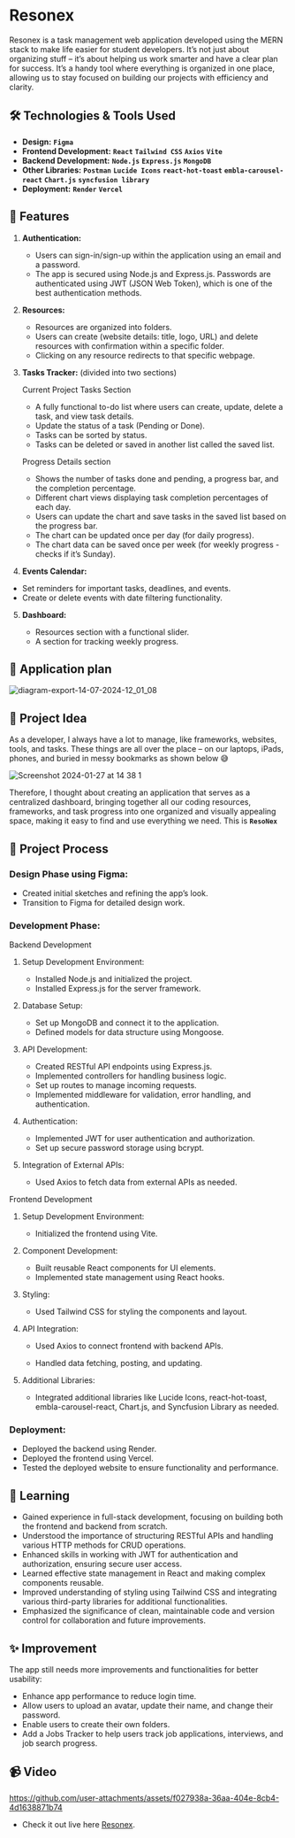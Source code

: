 # Resonex

Resonex is a task management web application developed using the MERN stack to make life easier for student developers. It’s not just about organizing stuff – it’s about helping us work smarter and have a clear plan for success. It’s a handy tool where everything is organized in one place, allowing us to stay focused on building our projects with efficiency and clarity.

## 🛠️ Technologies & Tools Used

- **Design:** **`Figma`**
- **Frontend Development:** **`React`** **`Tailwind CSS`** **`Axios`** **`Vite`**
- **Backend Development:** **`Node.js`** **`Express.js`** **`MongoDB`**
- **Other Libraries:** **`Postman`** **`Lucide Icons`** **`react-hot-toast`** **`embla-carousel-react`** **`Chart.js`** **`syncfusion library`**
- **Deployment:** **`Render`** **`Vercel`**

## 👾 Features

1. **Authentication:**

   - Users can sign-in/sign-up within the application using an email and a password.
   - The app is secured using Node.js and Express.js. Passwords are authenticated using JWT (JSON Web Token), which is one of the best authentication methods.

2. **Resources:**

   - Resources are organized into folders.
   - Users can create (website details: title, logo, URL) and delete resources with confirmation within a specific folder.
   - Clicking on any resource redirects to that specific webpage.

3. **Tasks Tracker:** (divided into two sections)

   Current Project Tasks Section

   - A fully functional to-do list where users can create, update, delete a task, and view task details.
   - Update the status of a task (Pending or Done).
   - Tasks can be sorted by status.
   - Tasks can be deleted or saved in another list called the saved list.

   Progress Details section

   - Shows the number of tasks done and pending, a progress bar, and the completion percentage.
   - Different chart views displaying task completion percentages of each day.
   - Users can update the chart and save tasks in the saved list based on the progress bar.
   - The chart can be updated once per day (for daily progress).
   - The chart data can be saved once per week (for weekly progress - checks if it’s Sunday).

4. **Events Calendar:**

- Set reminders for important tasks, deadlines, and events.
- Create or delete events with date filtering functionality.

5. **Dashboard:**

   - Resources section with a functional slider.
   - A section for tracking weekly progress.

## 📝 Application plan

![diagram-export-14-07-2024-12_01_08](https://github.com/user-attachments/assets/d19d0b76-7419-4862-8758-b88d514fbd3e)

## 🔄 Project Idea

As a developer, I always have a lot to manage, like frameworks, websites, tools, and tasks. These things are all over the place – on our laptops, iPads, phones, and buried in messy bookmarks as shown below 😅

![Screenshot 2024-01-27 at 14 38 1](https://github.com/user-attachments/assets/0cd0f11f-d2e7-4377-9336-7f8ffa950ba5)

Therefore, I thought about creating an application that serves as a centralized dashboard, bringing together all our coding resources, frameworks, and task progress into one organized and visually appealing space, making it easy to find and use everything we need. This is **`ResoNex`**

## 🔄 Project Process

### Design Phase using Figma:

- Created initial sketches and refining the app’s look.
- Transition to Figma for detailed design work.

### Development Phase:

Backend Development

1. Setup Development Environment:

   - Installed Node.js and initialized the project.
   - Installed Express.js for the server framework.

2. Database Setup:

   - Set up MongoDB and connect it to the application.
   - Defined models for data structure using Mongoose.

3. API Development:

   - Created RESTful API endpoints using Express.js.
   - Implemented controllers for handling business logic.
   - Set up routes to manage incoming requests.
   - Implemented middleware for validation, error handling, and authentication.

4. Authentication:

   - Implemented JWT for user authentication and authorization.
   - Set up secure password storage using bcrypt.

5. Integration of External APIs:

   - Used Axios to fetch data from external APIs as needed.

Frontend Development

1. Setup Development Environment:

   - Initialized the frontend using Vite.

2. Component Development:

   - Built reusable React components for UI elements.
   - Implemented state management using React hooks.

3. Styling:

   - Used Tailwind CSS for styling the components and layout.

4. API Integration:

   - Used Axios to connect frontend with backend APIs.

   - Handled data fetching, posting, and updating.

5. Additional Libraries:

   - Integrated additional libraries like Lucide Icons, react-hot-toast, embla-carousel-react, Chart.js, and Syncfusion Library as needed.

### Deployment:

- Deployed the backend using Render.
- Deployed the frontend using Vercel.
- Tested the deployed website to ensure functionality and performance.

## 🎯 Learning

- Gained experience in full-stack development, focusing on building both the frontend and backend from scratch.
- Understood the importance of structuring RESTful APIs and handling various HTTP methods for CRUD operations.
- Enhanced skills in working with JWT for authentication and authorization, ensuring secure user access.
- Learned effective state management in React and making complex components reusable.
- Improved understanding of styling using Tailwind CSS and integrating various third-party libraries for additional functionalities.
- Emphasized the significance of clean, maintainable code and version control for collaboration and future improvements.

## ✨ Improvement

The app still needs more improvements and functionalities for better usability:

- Enhance app performance to reduce login time.
- Allow users to upload an avatar, update their name, and change their password.
- Enable users to create their own folders.
- Add a Jobs Tracker to help users track job applications, interviews, and job search progress.

## 📹 Video

https://github.com/user-attachments/assets/f027938a-36aa-404e-8cb4-4d1638871b74

- Check it out live here [Resonex](https://reso-nex.vercel.app/).
